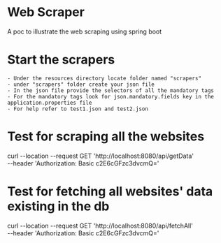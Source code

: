 # Web Scraper
A poc to illustrate the web scraping using spring boot

# Start the scrapers 
    - Under the resources directory locate folder named "scrapers"
    - under "scrapers" folder create your json file 
    - In the json file provide the selectors of all the mandatory tags
    - For the mandatory tags look for json.mandatory.fields key in the application.properties file
    - For help refer to test1.json and test2.json

# Test for scraping all the websites 
curl --location --request GET 'http://localhost:8080/api/getData' \
--header 'Authorization: Basic c2E6cGFzc3dvcmQ='


# Test for fetching all websites' data existing in the db
curl --location --request GET 'http://localhost:8080/api/fetchAll' \
--header 'Authorization: Basic c2E6cGFzc3dvcmQ='
